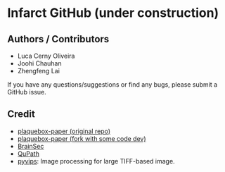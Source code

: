 # Infarct GitHub (under construction)


## Authors / Contributors
* Luca Cerny Oliveira
* Joohi Chauhan
* Zhengfeng Lai

If you have any questions/suggestions or find any bugs,
please submit a GitHub issue.

## Credit
* [plaquebox-paper (original repo)](https://github.com/keiserlab/plaquebox-paper)
* [plaquebox-paper (fork with some code dev)](https://github.com/KolinGuo/plaquebox-paper)
* [BrainSec](https://github.com/ucdrubinet/BrainSec)
* [QuPath](https://qupath.github.io/)
* [pyvips](https://libvips.github.io/pyvips/): Image processing for large
TIFF-based image.
